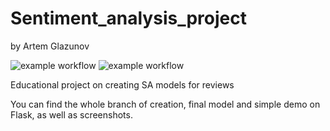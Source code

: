 # Sentiment_analysis_project
by Artem Glazunov

![example workflow](https://github.com/art-glazunov/Santiment-analysis-project/workflows/CI-CD-pipe.yml/badge.svg)
![example workflow](https://github.com/art-glazunov/Santiment-analysis-project/workflows/CI-CD-pipe-docker.yml/badge.svg)

Educational project on creating SA models for reviews

You can find the whole branch of creation, final model and simple demo on Flask, as well as screenshots.


